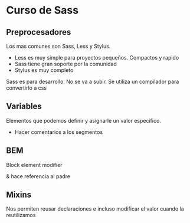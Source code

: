 # Curso de Sass

## Preprocesadores

Los mas comunes son Sass, Less y Stylus.

- Less es muy simple para proyectos pequeños. Compactos y rapido
- Sass tiene gran soporte por la comunidad
- Stylus es muy completo

Sass es para desarrollo. No se va a subir. Se utiliza un compilador para convertirlo a css

## Variables

Elementos que podemos definir y asignarle un valor especifico.

- Hacer comentarios a los segmentos

## BEM

Block element modifier

& hace referencia al padre

## Mixins

Nos permiten reusar declaraciones e incluso modificar el valor cuando la reutilizamos
